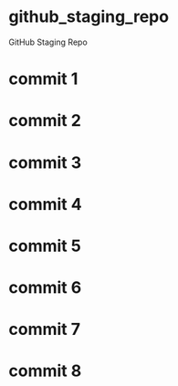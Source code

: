 # github_staging_repo
GitHub Staging Repo

# commit 1
# commit 2
# commit 3
# commit 4
# commit 5
# commit 6
# commit 7
# commit 8
